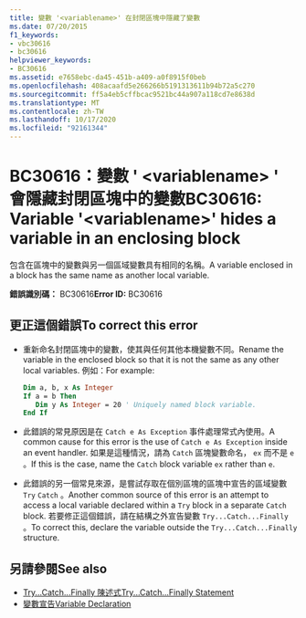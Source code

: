 ```yaml
---
title: 變數 '<variablename>' 在封閉區塊中隱藏了變數
ms.date: 07/20/2015
f1_keywords:
- vbc30616
- bc30616
helpviewer_keywords:
- BC30616
ms.assetid: e7658ebc-da45-451b-a409-a0f8915f0beb
ms.openlocfilehash: 408acaafd5e266266b5191313611b94b72a5c270
ms.sourcegitcommit: ff5a4eb5cffbcac9521bc44a907a118cd7e8638d
ms.translationtype: MT
ms.contentlocale: zh-TW
ms.lasthandoff: 10/17/2020
ms.locfileid: "92161344"
---
```

# <a name="bc30616-variable-variablename-hides-a-variable-in-an-enclosing-block"></a><span data-ttu-id="e0eba-102">BC30616：變數 ' \<variablename> ' 會隱藏封閉區塊中的變數</span><span class="sxs-lookup"><span data-stu-id="e0eba-102">BC30616: Variable '\<variablename>' hides a variable in an enclosing block</span></span>

<span data-ttu-id="e0eba-103">包含在區塊中的變數與另一個區域變數具有相同的名稱。</span><span class="sxs-lookup"><span data-stu-id="e0eba-103">A variable enclosed in a block has the same name as another local variable.</span></span>

 <span data-ttu-id="e0eba-104">**錯誤識別碼：** BC30616</span><span class="sxs-lookup"><span data-stu-id="e0eba-104">**Error ID:** BC30616</span></span>

## <a name="to-correct-this-error"></a><span data-ttu-id="e0eba-105">更正這個錯誤</span><span class="sxs-lookup"><span data-stu-id="e0eba-105">To correct this error</span></span>

- <span data-ttu-id="e0eba-106">重新命名封閉區塊中的變數，使其與任何其他本機變數不同。</span><span class="sxs-lookup"><span data-stu-id="e0eba-106">Rename the variable in the enclosed block so that it is not the same as any other local variables.</span></span> <span data-ttu-id="e0eba-107">例如：</span><span class="sxs-lookup"><span data-stu-id="e0eba-107">For example:</span></span>

    ```vb
    Dim a, b, x As Integer
    If a = b Then
       Dim y As Integer = 20 ' Uniquely named block variable.
    End If
    ```

- <span data-ttu-id="e0eba-108">此錯誤的常見原因是在 `Catch e As Exception` 事件處理常式內使用。</span><span class="sxs-lookup"><span data-stu-id="e0eba-108">A common cause for this error is the use of `Catch e As Exception` inside an event handler.</span></span> <span data-ttu-id="e0eba-109">如果是這種情況，請為 `Catch` 區塊變數命名， `ex` 而不是 `e` 。</span><span class="sxs-lookup"><span data-stu-id="e0eba-109">If this is the case, name the `Catch` block variable `ex` rather than `e`.</span></span>

- <span data-ttu-id="e0eba-110">此錯誤的另一個常見來源，是嘗試存取在個別區塊的區塊中宣告的區域變數 `Try` `Catch` 。</span><span class="sxs-lookup"><span data-stu-id="e0eba-110">Another common source of this error is an attempt to access a local variable declared within a `Try` block in a separate `Catch` block.</span></span> <span data-ttu-id="e0eba-111">若要修正這個錯誤，請在結構之外宣告變數 `Try...Catch...Finally` 。</span><span class="sxs-lookup"><span data-stu-id="e0eba-111">To correct this, declare the variable outside the `Try...Catch...Finally` structure.</span></span>

## <a name="see-also"></a><span data-ttu-id="e0eba-112">另請參閱</span><span class="sxs-lookup"><span data-stu-id="e0eba-112">See also</span></span>

- [<span data-ttu-id="e0eba-113">Try...Catch...Finally 陳述式</span><span class="sxs-lookup"><span data-stu-id="e0eba-113">Try...Catch...Finally Statement</span></span>](../statements/try-catch-finally-statement.md)
- [<span data-ttu-id="e0eba-114">變數宣告</span><span class="sxs-lookup"><span data-stu-id="e0eba-114">Variable Declaration</span></span>](../../programming-guide/language-features/variables/variable-declaration.md)

